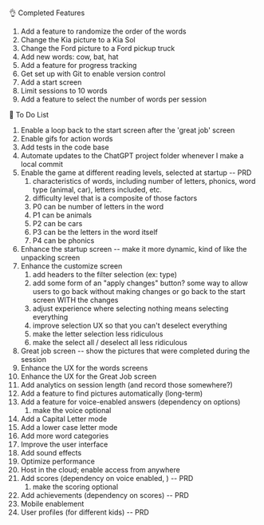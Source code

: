 

👌 Completed Features
1. Add a feature to randomize the order of the words
2. Change the Kia picture to a Kia Sol
3. Change the Ford picture to a Ford pickup truck
4. Add new words: cow, bat, hat
5. Add a feature for progress tracking
6. Get set up with Git to enable version control
7. Add a start screen
8. Limit sessions to 10 words
9. Add a feature to select the number of words per session

📌 To Do List
1. Enable a loop back to the start screen after the 'great job' screen
2. Enable gifs for action words
3. Add tests in the code base
4. Automate updates to the ChatGPT project folder whenever I make a local commit
5. Enable the game at different reading levels, selected at startup -- PRD
	1. characteristics of words, including number of letters, phonics, word type (animal, car), letters included, etc.
	2. difficulty level that is a composite of those factors
	3. P0 can be number of letters in the word
	4. P1 can be animals
	5. P2 can be cars
	6. P3 can be the letters in the word itself
	7. P4 can be phonics
6. Enhance the startup screen -- make it more dynamic, kind of like the unpacking screen
7. Enhance the customize screen
	1. add headers to the filter selection (ex: type)
	2. add some form of an "apply changes" button? some way to allow users to go back without making changes or go back to the start screen WITH the changes
	3. adjust experience where selecting nothing means selecting everything
	4. improve selection UX so that you can't deselect everything
	5. make the letter selection less ridiculous
	6. make the select all / deselect all less ridiculous
8. Great job screen -- show the pictures that were completed during the session
9. Enhance the UX for the words screens
10. Enhance the UX for the Great Job screen
11. Add analytics on session length (and record those somewhere?)
12. Add a feature to find pictures automatically (long-term)
13. Add a feature for voice-enabled answers (dependency on options)
	1. make the voice optional
14. Add a Capital Letter mode
15. Add a lower case letter mode
16. Add more word categories
17. Improve the user interface
18. Add sound effects
19. Optimize performance
20. Host in the cloud; enable access from anywhere
21. Add scores (dependency on voice enabled, ) -- PRD
	1. make the scoring optional
22. Add achievements (dependency on scores) -- PRD
23. Mobile enablement
24. User profiles (for different kids) -- PRD